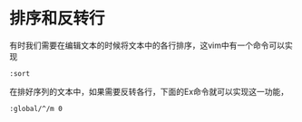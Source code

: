 排序和反转行
====================
有时我们需要在编辑文本的时候将文本中的各行排序，这vim中有一个命令可以实现
```viml
:sort
```

在排好序列的文本中，如果需要反转各行，下面的Ex命令就可以实现这一功能，
```viml
:global/^/m 0
```



